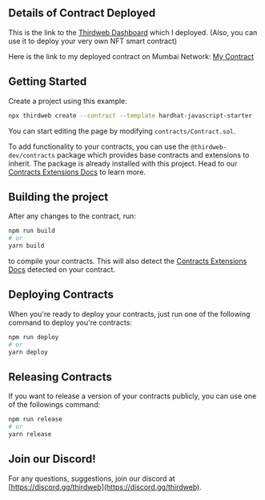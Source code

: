 ## Details of Contract Deployed

This is the link to the [Thirdweb Dashboard](https://thirdweb.com/contracts/deploy/Qmefn1uaHFqcCLcvPV93gbo6bEsPGk9ftJ3ejjWNTg6E7j) which I deployed. (Also, you can use it to deploy your very own NFT smart contract)

Here is the link to my deployed contract on Mumbai Network: [My Contract](https://thirdweb.com/mumbai/0x1b309a263210f5bd0fFba0a0d48Ac0f07D64b9F2/) 


## Getting Started

Create a project using this example:

```bash
npx thirdweb create --contract --template hardhat-javascript-starter
```

You can start editing the page by modifying `contracts/Contract.sol`.

To add functionality to your contracts, you can use the `@thirdweb-dev/contracts` package which provides base contracts and extensions to inherit. The package is already installed with this project. Head to our [Contracts Extensions Docs](https://portal.thirdweb.com/thirdweb-deploy/contract-extensions) to learn more.

## Building the project

After any changes to the contract, run:

```bash
npm run build
# or
yarn build
```

to compile your contracts. This will also detect the [Contracts Extensions Docs](https://portal.thirdweb.com/thirdweb-deploy/contract-extensions) detected on your contract.

## Deploying Contracts

When you're ready to deploy your contracts, just run one of the following command to deploy you're contracts:

```bash
npm run deploy
# or
yarn deploy
```

## Releasing Contracts

If you want to release a version of your contracts publicly, you can use one of the followings command:

```bash
npm run release
# or
yarn release
```

## Join our Discord!

For any questions, suggestions, join our discord at [https://discord.gg/thirdweb](https://discord.gg/thirdweb).
